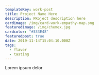 ```yaml
---
templateKey: work-post
title: Project Name Here
description: PRoject description here
cardimage: /img/card-work-empathy-map.png
featuredimage: /img/chemex.jpg
cardcolor: "#333E48"
featuredpost: true
date: 2019-11-14T15:04:10.000Z
tags:
  - flavor
  - tasting
---
```

Lorem ipsum delor